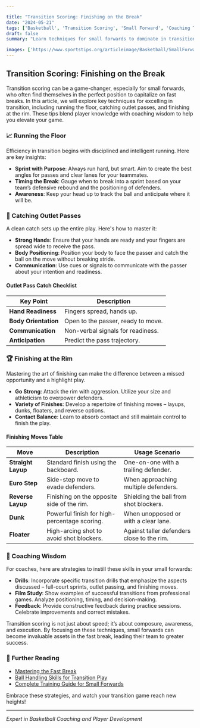 ```yaml
---

title: "Transition Scoring: Finishing on the Break"
date: "2024-05-21"
tags: ['Basketball', 'Transition Scoring', 'Small Forward', 'Coaching Tips', 'Player Development']
draft: false
summary: "Learn techniques for small forwards to dominate in transition by running the floor, catching outlet passes, and finishing at the rim with finesse."

images: ['https://www.sportstips.org/articleimage/Basketball/SmallForward/transition_scoring_finishing_on_the_break.webp']
---
```


## Transition Scoring: Finishing on the Break

Transition scoring can be a game-changer, especially for small forwards, who often find themselves in the perfect position to capitalize on fast breaks. In this article, we will explore key techniques for excelling in transition, including running the floor, catching outlet passes, and finishing at the rim. These tips blend player knowledge with coaching wisdom to help you elevate your game.

### 📈 Running the Floor

Efficiency in transition begins with disciplined and intelligent running. Here are key insights:

- **Sprint with Purpose**: Always run hard, but smart. Aim to create the best angles for passes and clear lanes for your teammates.
- **Timing the Break**: Gauge when to break into a sprint based on your team’s defensive rebound and the positioning of defenders.
- **Awareness**: Keep your head up to track the ball and anticipate where it will be.

### 🏀 Catching Outlet Passes

A clean catch sets up the entire play. Here's how to master it:

- **Strong Hands**: Ensure that your hands are ready and your fingers are spread wide to receive the pass. 
- **Body Positioning**: Position your body to face the passer and catch the ball on the move without breaking stride.
- **Communication**: Use cues or signals to communicate with the passer about your intention and readiness.

#### Outlet Pass Catch Checklist

| **Key Point**           | **Description**                     |
|-------------------------|-------------------------------------|
| **Hand Readiness**      | Fingers spread, hands up.           |
| **Body Orientation**    | Open to the passer, ready to move.  |
| **Communication**       | Non-verbal signals for readiness.   |
| **Anticipation**        | Predict the pass trajectory.        |

### 🏆 Finishing at the Rim

Mastering the art of finishing can make the difference between a missed opportunity and a highlight play.

- **Go Strong**: Attack the rim with aggression. Utilize your size and athleticism to overpower defenders.
- **Variety of Finishes**: Develop a repertoire of finishing moves – layups, dunks, floaters, and reverse options.
- **Contact Balance**: Learn to absorb contact and still maintain control to finish the play.

#### Finishing Moves Table

| **Move**            | **Description**                                   | **Usage Scenario**                            |
|---------------------|---------------------------------------------------|-----------------------------------------------|
| **Straight Layup**  | Standard finish using the backboard.              | One-on-one with a trailing defender.          |
| **Euro Step**       | Side-step move to evade defenders.                | When approaching multiple defenders.          |
| **Reverse Layup**   | Finishing on the opposite side of the rim.        | Shielding the ball from shot blockers.        |
| **Dunk**            | Powerful finish for high-percentage scoring.      | When unopposed or with a clear lane.          |
| **Floater**         | High-arcing shot to avoid shot blockers.           | Against taller defenders close to the rim.    |

### 🧠 Coaching Wisdom

For coaches, here are strategies to instill these skills in your small forwards:

- **Drills**: Incorporate specific transition drills that emphasize the aspects discussed – full-court sprints, outlet passing, and finishing moves.
- **Film Study**: Show examples of successful transitions from professional games. Analyze positioning, timing, and decision-making.
- **Feedback**: Provide constructive feedback during practice sessions. Celebrate improvements and correct mistakes.

Transition scoring is not just about speed; it’s about composure, awareness, and execution. By focusing on these techniques, small forwards can become invaluable assets in the fast break, leading their team to greater success.

### 🔗 Further Reading

- [Mastering the Fast Break](https://example.com/mastering-fast-break)
- [Ball Handling Skills for Transition Play](https://example.com/ball-handling-transition)
- [Complete Training Guide for Small Forwards](https://example.com/small-forward-training)

Embrace these strategies, and watch your transition game reach new heights!

--- 

*Expert in Basketball Coaching and Player Development*

```
